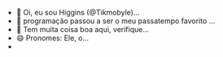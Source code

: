 - 👋 Oi, eu sou Higgins (@Tikmobyle)...
- 👀 programação passou a ser o meu passatempo favorito ...
- 🌱 Tem muita coisa boa aqui, verifique...
- 😄 Pronomes: Ele, o...
- 
<!---
Tikmobyle/Tikmobyle is a ✨ special ✨ repository because its `README.md` (this file) appears on your GitHub profile.
You can click the Preview link to take a look at your changes.
--->
